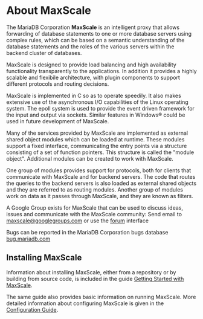 # About MaxScale
The MariaDB Corporation **MaxScale** is an intelligent proxy that allows forwarding of database statements to one or more database servers using complex rules, which can be based on a semantic understanding of the database statements and the roles of the various servers within the backend cluster of databases.

MaxScale is designed to provide load balancing and high availability functionality transparently to the applications. In addition it provides a highly scalable and flexibile architecture, with plugin components to support different protocols and routing decisions.

MaxScale is implemented in C so as to operate speedily. It also makes extensive use of the asynchronous I/O capabilities of the Linux operating system. The epoll system is used to provide the event driven framework for the input and output via sockets. Similar features in Windows&reg; could be used in future development of MaxScale.

Many of the services provided by MaxScale are implemented as external shared object modules which can be loaded at runtime. These modules support a fixed interface, communicating the entry points via a structure consisting of a set of function pointers. This structure is called the "module object". Additional modules can be created to work with MaxScale.

One group of modules provides support for protocols, both for clients that communicate with MaxScale and for backend servers. The code that routes the queries to the backend servers is also loaded as external shared objects and they are referred to as routing modules. Another group of modules work on data as it passes through MaxScale, and they are known as filters.

A Google Group exists for MaxScale that can be used to discuss ideas, issues and communicate with the MaxScale community:
Send email to [maxscale@googlegroups.com](mailto:maxscale@googlegroups.com)
	or use the [forum](http://groups.google.com/forum/#!forum/maxscale) interface
	
Bugs can be reported in the MariaDB Corporation bugs database
	[bug.mariadb.com](http://bugs.mariadb.com)

## Installing MaxScale
Information about installing MaxScale, either from a repository or by building from source code, is included in the guide [Getting Started with MaxScale](/Documentation/Getting-Started/Getting-Started-With-MaxScale.md).

The same guide also provides basic information on running MaxScale. More detailed information about configuring MaxScale is given in the [Configuration Guide](/Documentation/Getting-Started/Configuration-Guide.md).

